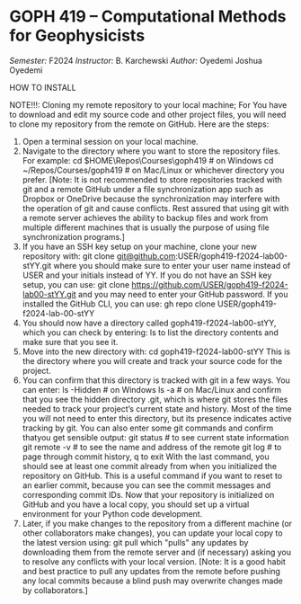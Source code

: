 # GOPH 419 – Computational Methods for Geophysicists

*Semester:* F2024
*Instructor:* B. Karchewski
*Author:* Oyedemi Joshua Oyedemi

HOW TO INSTALL

NOTE!!!: Cloning my remote repository to your local machine;
For You have to download and edit my source code and other project files, you will need to clone my repository from the remote on GitHub.
Here are the steps:

1. Open a terminal session on your local machine.
2. Navigate to the directory where you want to store the repository files.
For example:
cd $HOME\Repos\Courses\goph419 # on Windows
cd ~/Repos/Courses/goph419 # on Mac/Linux or whichever directory you prefer. [Note: It is not recommended to store repositories tracked with git and a remote GitHub under a file synchronization
app such as Dropbox or OneDrive because the synchronization may interfere with the operation of git and cause conflicts. Rest assured that using git with a remote server achieves the ability to backup files and work from multiple different machines that is usually the purpose of using file synchronization programs.]
3. If you have an SSH key setup on your machine, clone your new repository with:
git clone <git@github.com>:USER/goph419-f2024-lab00-stYY.git
where you should make sure to enter your user name instead of USER and your
initials instead of YY.
If you do not have an SSH key setup, you can use:
git clone <https://github.com/USER/goph419-f2024-lab00-stYY.git>
and you may need to enter your GitHub password.
If you installed the GitHub CLI, you can use:
gh repo clone USER/goph419-f2024-lab-00-stYY
4. You should now have a directory called goph419-f2024-lab00-stYY,
which you can check by entering:
ls
to list the directory contents and make sure that you see it.
5. Move into the new directory with:
cd goph419-f2024-lab00-stYY
This is the directory where you will create and track your source code for the project.
6. You can confirm that this directory is tracked with git in a few ways. You can enter:
ls -Hidden # on Windows
ls -a # on Mac/Linux
and confirm that you see the hidden directory .git, which is where git stores
the files needed to track your project’s current state and history. Most of the
time you will not need to enter this directory, but its presence indicates active
tracking by git. You can also enter some git commands and confirm thatyou get sensible output:
git status # to see current state information
git remote -v # to see the name and address of the remote
git log # to page through commit history, q to exit
With the last command, you should see at least one commit already from when
you initialized the repository on GitHub. This is a useful command if you want
to reset to an earlier commit, because you can see the commit messages and
corresponding commit IDs. Now that your repository is initialized on GitHub
and you have a local copy, you should set up a virtual environment for your
Python code development.
7. Later, if you make changes to the repository from a different machine (or other
collaborators make changes), you can update your local copy to the latest
version using:
git pull
which "pulls" any updates by downloading them from the remote server and (if
necessary) asking you to resolve any conflicts with your local version. [Note:
It is a good habit and best practice to pull any updates from the remote before
pushing any local commits because a blind push may overwrite changes made
by collaborators.]
